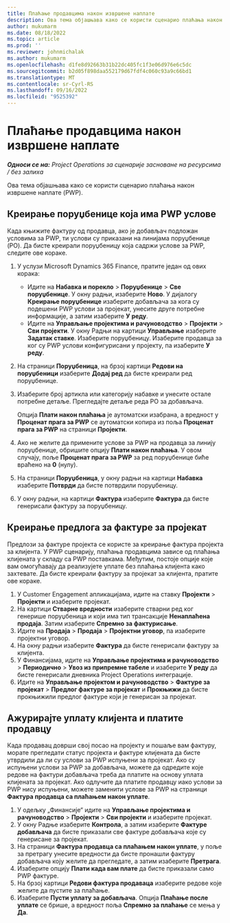 ```yaml
---
title: Плаћање продавцима након извршене наплате
description: Ова тема објашњава како се користи сценарио плаћања након извршене наплате (PWP).
author: mukumarm
ms.date: 08/18/2022
ms.topic: article
ms.prod: ''
ms.reviewer: johnmichalak
ms.author: mukumarm
ms.openlocfilehash: d1fe8d92663b31b22dc405fc1f3e06d976e6c5dc
ms.sourcegitcommit: b2d05f898daa552179d67fdf4c060c93a9c66bd1
ms.translationtype: MT
ms.contentlocale: sr-Cyrl-RS
ms.lasthandoff: 09/16/2022
ms.locfileid: "9525392"
---
```

# <a name="pay-when-paid-vendor-payments"></a>Плаћање продавцима након извршене наплате

_**Односи се на:** Project Operations за сценарије засноване на ресурсима / без залиха_

Ова тема објашњава како се користи сценарио плаћања након извршене наплате (PWP).

## <a name="create-a-purchase-order-that-has-pwp-terms"></a>Креирање поруџбенице која има PWP услове

Када књижите фактуру од продавца, ако је добављач подложан условима за PWP, ти услови су приказани на линијама поруџбенице (PO). Да бисте креирали поруџбеницу која садржи услове за PWP, следите ове кораке.

1. У услузи Microsoft Dynamics 365 Finance, пратите један од ових корака:

    - Идите на **Набавка и порекло** \> **Поруџбенице** \> **Све поруџбенице**. У окну радњи, изаберите **Ново**. У дијалогу **Креирање поруџбенице** изаберите добављача за кога су подешени PWP услови за пројекат, унесите друге потребне информације, а затим изаберите **У реду**.
    - Идите на **Управљање пројектима и рачуноводство** \> **Пројекти** \> **Сви пројекти**. У окну Радњи на картици **Управљање** изаберите **Задатак ставке**. Изаберите поруџбеницу. Изаберите продавца за ког су PWP услови конфигурисани у пројекту, па изаберите **У реду**.

2. На страници **Поруџбеница**, на брзој картици **Редови на поруџбеници** изаберите **Додај ред** да бисте креирали ред поруџбенице.
3. Изаберите број артикла или категорију набавке и унесите остале потребне детаље. Прегледајте детаље реда PO за добављача.

    Опција **Плати након плаћања** је аутоматски изабрана, а вредност у **Проценат прага за PWP** се аутоматски копира из поља **Проценат прага за PWP** на страници **Пројекти**.

4. Ако не желите да примените услове за PWP на продавца за линију поруџбенице, обришите опцију **Плати након плаћања**. У овом случају, поље **Проценат прага за PWP** за ред поруџбенице биће враћено на **0** (нулу).
5. На страници **Поруџбеница**, у окну радњи на картици **Набавка** изаберите **Потврди** да бисте потврдили поруџбеницу.
6. У окну радњи, на картици **Фактура** изаберите **Фактура** да бисте генерисали фактуру за поруџбеницу.

## <a name="create-a-project-invoice-proposal"></a>Креирање предлога за фактуре за пројекат

Предлози за фактуре пројекта се користе за креирање фактура пројекта за клијента. У PWP сценарију, плаћања продавцима зависе од плаћања клијената у складу са PWP поставкама. Међутим, постоје опције које вам омогућавају да реализујете уплате без плаћања клијента како захтевате. Да бисте креирали фактуру за пројекат за клијента, пратите ове кораке.

1. У Customer Engagement апликацијама, идите на ставку **Пројекти** \> **Пројекти** и изаберите пројекат.
2. На картици **Стварне вредности** изаберите стварни ред ког генерише поруџбеница и који има тип трансакције **Ненаплаћена продаја**. Затим изаберите **Спремно за фактурисање**.
3. Идите на **Продаја** \> **Продаја** \> **Пројектни уговор**, па изаберите пројектни уговор.
4. На окну радњи изаберите **Фактура** да бисте генерисали фактуру за клијента.
5. У Финансијама, идите на **Управљање пројектима и рачуноводство** \> **Периодично** \> **Увоз из припремне табеле** и изаберите **У реду** да бисте генерисали дневника Project Operations интеграције.
6. Идите на **Управљање пројектом и рачуноводство** \> **Фактуре за пројекат** \> **Предлог фактуре за пројекат** и **Прокњижи** да бисте прокњижили предлог фактуре који је генерисан за пројекат.

## <a name="update-a-customer-payment-and-pay-the-vendor"></a>Ажурирајте уплату клијента и платите продавцу

Када продавац доврши свој посао на пројекту и пошаље вам фактуру, морате прегледати статус пројекта и фактуре клијената да бисте утврдили да ли су услови за PWP испуњени за пројекат. Ако су испуњени услови за PWP за добављача, можете да одредите које редове на фактури добављача треба да платите на основу уплата клијената за пројекат. Ако одлучите да платите продавцу иако услови за PWP нису испуњени, можете заменити услове за PWP на страници **Фактура продавца са плаћањем након уплате**.

1. У одељку „Финансије“ идите на **Управљање пројектима и рачуноводство** \> **Пројекти** \> **Сви пројекти** и изаберите пројекат.
2. У окну Радње изаберите **Контрола**, а затим изаберите **Фактуре добављача** да бисте приказали све фактуре добављача које су генерисане за пројекат.
3. На страници **Фактура продавца са плаћањем након уплате**, у поље за претрагу унесите вредности да бисте пронашли фактуру добављача коју желите да прегледате, а затим изаберите **Претрага**.
4. Изаберите опцију **Плати када вам плате** да бисте приказали само PWP фактуре.
5. На брзој картици **Редови фактура продаваца** изаберите редове које желите да пустите за плаћање.
6. Изаберите **Пусти уплату за добављача**. Опција **Плаћање после уплате** се брише, а вредност поља **Спремно за плаћање** се мења у **Да**.
